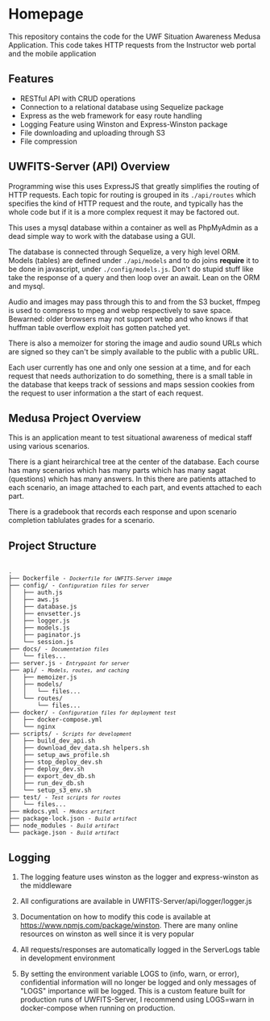 # Homepage

This repository contains the code for the UWF Situation Awareness Medusa Application.  This code takes HTTP requests from the Instructor web portal and the
mobile application

## Features

- RESTful API with CRUD operations
- Connection to a relational database using Sequelize package
- Express as the web framework for easy route handling
- Logging Feature using Winston and Express-Winston package
- File downloading and uploading through S3
- File compression


## UWFITS-Server (API) Overview
Programming wise this uses ExpressJS that greatly simplifies the routing of HTTP requests. Each topic for routing is grouped in its `./api/routes` which specifies the kind of HTTP request and the route, and typically has the whole code but if it is a more complex request it may be factored out.

This uses a mysql database within a container as well as PhpMyAdmin as a dead simple way to work with the database using a GUI.

The database is connected through Sequelize, a very high level ORM. Models (tables) are defined under `./api/models` and to do joins **require** it to be done in javascript, under `./config/models.js`. Don't do stupid stuff like take the response of a query and then loop over an await. Lean on the ORM and mysql.

Audio and images may pass through this to and from the S3 bucket, ffmpeg is used to compress to mpeg and webp respectively to save space. Bewarned: older browsers may not support webp and who knows if that huffman table overflow exploit has gotten patched yet.

There is also a memoizer for storing the image and audio sound URLs which are signed so they can't be simply available to the public with a public URL.

Each user currently has one and only one session at a time, and for each request that needs authorization to do something, there is a small table in the database that keeps track of sessions and maps session cookies from the request to user information a the start of each request.

## Medusa Project Overview
This is an application meant to test situational awareness of medical staff using various scenarios.

There is a giant heirarchical tree at the center of the database. Each course has many scenarios which has many parts which has many sagat (questions) which has many answers. In this there are patients attached to each scenario, an image attached to each part, and events attached to each part.

There is a gradebook that records each response and upon scenario completion tablulates grades for a scenario.

## Project Structure

<pre><code>
.
├── Dockerfile - <i style="font-size: smaller;">Dockerfile for UWFITS-Server image</i>     
├── config/ - <i style="font-size: smaller;">Configuration files for server</i>
│   ├── auth.js      
│   ├── aws.js       
│   ├── database.js  
│   ├── envsetter.js 
│   ├── logger.js    
│   ├── models.js    
│   ├── paginator.js 
│   └── session.js     
├── docs/ - <i style="font-size: smaller;">Documentation files</i>
│   └── files...
├── server.js - <i style="font-size: smaller;">Entrypoint for server</i>
├── api/ - <i style="font-size: smaller;">Models, routes, and caching</i>
│   ├── memoizer.js 
│   ├── models/
│   │   └── files...
│   └── routes/
│       └── files...
├── docker/ - <i style="font-size: smaller;">Configuration files for deployment test</i>
│   ├── docker-compose.yml 
│   └── nginx 
├── scripts/ - <i style="font-size: smaller;">Scripts for development</i>
│   ├── build_dev_api.sh     
│   ├── download_dev_data.sh helpers.sh           
│   ├── setup_aws_profile.sh 
│   ├── stop_deploy_dev.sh
│   ├── deploy_dev.sh        
│   ├── export_dev_db.sh     
│   ├── run_dev_db.sh        
│   └── setup_s3_env.sh
├── test/ - <i style="font-size: smaller;">Test scripts for routes</i>
│   └── files...    
├── mkdocs.yml - <i style="font-size: smaller;">Mkdocs artifact</i>
├── package-lock.json - <i style="font-size: smaller;">Build artifact</i>
├── node_modules - <i style="font-size: smaller;">Build artifact</i>
└── package.json - <i style="font-size: smaller;">Build artifact</i>
</code></pre>

## Logging
1. The logging feature uses winston as the logger and express-winston as the middleware

2. All configurations are available in UWFITS-Server/api/logger/logger.js

3. Documentation on how to modify this code is available at https://www.npmjs.com/package/winston. There are many online resources on winston as well since it is very popular

4. All requests/responses are automatically logged in the ServerLogs table in development environment

5. By setting the environment variable LOGS to (info, warn, or error), confidential information will no longer be logged and only messages of "LOGS" importance will be logged. This is a custom feature built for production runs of UWFITS-Server, I recommend using LOGS=warn in docker-compose when running on production. 
